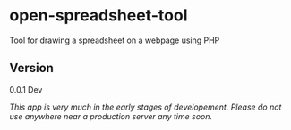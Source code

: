 # open-spreadsheet-tool

Tool for drawing a spreadsheet on a webpage using PHP

## Version

0.0.1 Dev

_This app is very much in the early stages of developement. Please do not use anywhere near a production server any time soon._
